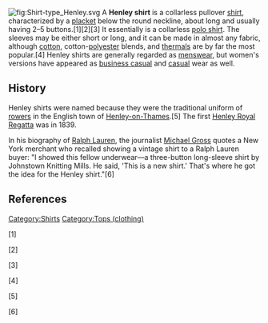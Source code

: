 ![](Shirt-type_Henley.svg "fig:Shirt-type_Henley.svg") A **Henley
shirt** is a collarless pullover [shirt](shirt "wikilink"),
characterized by a [placket](placket "wikilink") below the round
neckline, about long and usually having 2–5 buttons.[1][2][3] It
essentially is a collarless [polo shirt](polo_shirt "wikilink"). The
sleeves may be either short or long, and it can be made in almost any
fabric, although [cotton](cotton "wikilink"),
cotton-[polyester](polyester "wikilink") blends, and
[thermals](Thermal_underwear "wikilink") are by far the most popular.[4]
Henley shirts are generally regarded as [menswear](menswear "wikilink"),
but women's versions have appeared as [business
casual](business_casual "wikilink") and
[casual](casual_attire "wikilink") wear as well.

## History

Henley shirts were named because they were the traditional uniform of
[rowers](Rowing_(sport) "wikilink") in the English town of
[Henley-on-Thames](Henley-on-Thames "wikilink").[5] The first [Henley
Royal Regatta](Henley_Royal_Regatta "wikilink") was in 1839.

In his biography of [Ralph Lauren](Ralph_Lauren "wikilink"), the
journalist [Michael Gross](Michael_Gross_(writer) "wikilink") quotes a
New York merchant who recalled showing a vintage shirt to a Ralph Lauren
buyer: "I showed this fellow underwear—a three-button long-sleeve shirt
by Johnstown Knitting Mills. He said, 'This is a new shirt.' That's
where he got the idea for the Henley shirt."[6]

## References

[Category:Shirts](Category:Shirts "wikilink") [Category:Tops
(clothing)](Category:Tops_(clothing) "wikilink")

[1]

[2]

[3]

[4]

[5]

[6]
